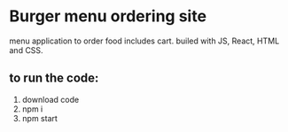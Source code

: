 # Burger menu ordering site

menu application to order food includes cart.
builed with JS, React, HTML and CSS.

## to run the code:
1. download code
2. npm i 
3. npm start

